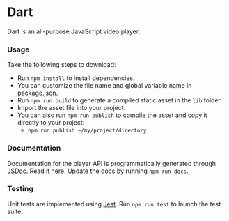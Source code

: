 # Dart

Dart is an all-purpose JavaScript video player.

### Usage

Take the following steps to download:

- Run `npm install` to install dependencies.
- You can customize the file name and global variable name in [package.json](package.json).
- Run `npm run build` to generate a compiled static asset in the `lib` folder.
- Import the asset file into your project.
- You can also run `npm run publish` to compile the asset and copy it directly to your project:
	- `npm run publish ~/my/project/directory`

### Documentation

Documentation for the player API is programmatically generated through [JSDoc](http://usejsdoc.org/). Read it [here](docs/api.md). Update the docs by running `npm run docs`.

### Testing

Unit tests are implemented using [Jest](https://facebook.github.io/jest/). Run `npm run test` to launch the test suite.
